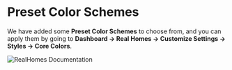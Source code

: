 # Preset Color Schemes

We have added some **Preset Color Schemes** to choose from, and you can apply them by going to **Dashboard → Real Homes → Customize Settings → Styles → Core Colors**.

![RealHomes Documentation](images/customize-theme/preset-color-schemes.gif)